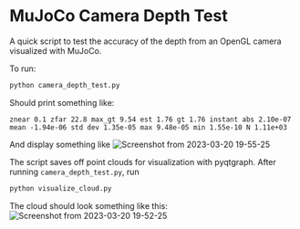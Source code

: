 # MuJoCo Camera Depth Test

A quick script to test the accuracy of the depth from an OpenGL camera visualized with MuJoCo.

To run:

```bash
python camera_depth_test.py
```

Should print something like:

```
znear 0.1 zfar 22.8 max_gt 9.54 est 1.76 gt 1.76 instant abs 2.10e-07 mean -1.94e-06 std dev 1.35e-05 max 9.48e-05 min 1.55e-10 N 1.11e+03
```

And display something like
![Screenshot from 2023-03-20 19-55-25](https://user-images.githubusercontent.com/6125615/226490672-d33769ee-668e-4f88-8be0-579ca271e5cd.png)

The script saves off point clouds for visualization with pyqtgraph. After running `camera_depth_test.py`, run 
```bash
python visualize_cloud.py
```

The cloud should look something like this:
![Screenshot from 2023-03-20 19-52-25](https://user-images.githubusercontent.com/6125615/226490707-691c093c-1058-481d-a79b-3a223e076935.png)
